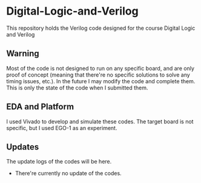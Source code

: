 # Digital-Logic-and-Verilog
This repository holds the Verilog code designed for the course Digital Logic and Verilog

## Warning

Most of the code is not designed to run on any specific board, and are only proof of concept (meaning that there're no specific solutions to solve any timing issues, etc.). In the future I may modify the code and complete them. This is only the state of the code when I submitted them.

## EDA and Platform

I used Vivado to develop and simulate these codes. The target board is not specific, but I used EGO-1 as an experiment.

## Updates

The update logs of the codes will be here.

- There're currently no update of the codes.

